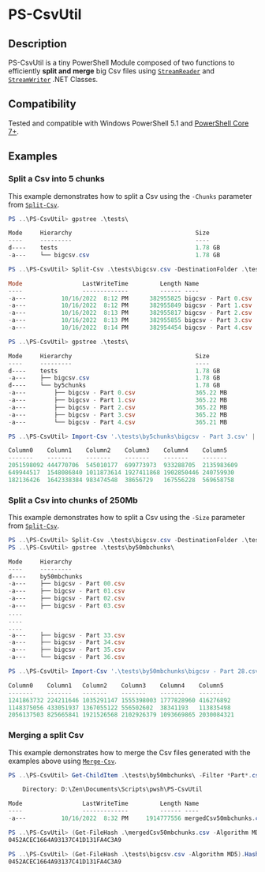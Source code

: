 # PS-CsvUtil

## Description

PS-CsvUtil is a tiny PowerShell Module composed of two functions to efficiently __split and merge__ big Csv files using [`StreamReader`](https://learn.microsoft.com/en-us/dotnet/api/system.io.streamreader.-ctor?view=net-7.0) and [`StreamWriter`](https://learn.microsoft.com/en-us/dotnet/api/system.io.streamwriter?view=net-7.0) .NET Classes.

## Compatibility

Tested and compatible with Windows PowerShell 5.1 and [PowerShell Core 7+](https://github.com/PowerShell/PowerShell).

## Examples

### Split a Csv into 5 chunks

This example demonstrates how to split a Csv using the `-Chunks` parameter from [`Split-Csv`](/public/Split-Csv.ps1).

```powershell
PS ..\PS-CsvUtil> gpstree .\tests\

Mode     Hierarchy                                   Size
----     ---------                                   ----
d----    tests                                       1.78 GB
-a---    └── bigcsv.csv                              1.78 GB

PS ..\PS-CsvUtil> Split-Csv .\tests\bigcsv.csv -DestinationFolder .\tests\by5chunks -PassThru -Chunks 5

Mode                 LastWriteTime         Length Name
----                 -------------         ------ ----
-a---          10/16/2022  8:12 PM      382955825 bigcsv - Part 0.csv
-a---          10/16/2022  8:12 PM      382955849 bigcsv - Part 1.csv
-a---          10/16/2022  8:13 PM      382955817 bigcsv - Part 2.csv
-a---          10/16/2022  8:13 PM      382955855 bigcsv - Part 3.csv
-a---          10/16/2022  8:14 PM      382954454 bigcsv - Part 4.csv

PS ..\PS-CsvUtil> gpstree .\tests\

Mode     Hierarchy                                   Size
----     ---------                                   ----
d----    tests                                       1.78 GB
-a---    ├── bigcsv.csv                              1.78 GB
d----    └── by5chunks                               1.78 GB
-a---        ├── bigcsv - Part 0.csv                 365.22 MB
-a---        ├── bigcsv - Part 1.csv                 365.22 MB
-a---        ├── bigcsv - Part 2.csv                 365.22 MB
-a---        ├── bigcsv - Part 3.csv                 365.22 MB
-a---        └── bigcsv - Part 4.csv                 365.21 MB

PS ..\PS-CsvUtil> Import-Csv '.\tests\by5chunks\bigcsv - Part 3.csv' | Select-Object -First 3 | FT -Auto

Column0    Column1    Column2    Column3    Column4    Column5
-------    -------    -------    -------    -------    -------
2051598092 444770706  545010177  699773973  933288705  2135983609
649944517  1548086840 1011873614 1927411868 1902850446 240759930
182136426  1642338384 983474548  38656729   167556228  569658758
```

### Split a Csv into chunks of 250Mb

This example demonstrates how to split a Csv using the `-Size` parameter from [`Split-Csv`](/public/Split-Csv.ps1).

```powershell
PS ..\PS-CsvUtil> Split-Csv .\tests\bigcsv.csv -DestinationFolder .\tests\by50mbchunks -Size 50mb
PS ..\PS-CsvUtil> gpstree .\tests\by50mbchunks\

Mode     Hierarchy                                                        Size
----     ---------                                                        ----
d----    by50mbchunks                                                     1.78 GB
-a---    ├── bigcsv - Part 00.csv                                         50 MB
-a---    ├── bigcsv - Part 01.csv                                         50 MB
-a---    ├── bigcsv - Part 02.csv                                         50 MB
-a---    ├── bigcsv - Part 03.csv                                         50 MB
....
....
....
-a---    ├── bigcsv - Part 33.csv                                         50 MB
-a---    ├── bigcsv - Part 34.csv                                         50 MB
-a---    ├── bigcsv - Part 35.csv                                         50 MB
-a---    └── bigcsv - Part 36.csv                                         26.08 MB

PS ..\PS-CsvUtil> Import-Csv '.\tests\by50mbchunks\bigcsv - Part 28.csv' | Select-Object -First 3 | FT -Auto

Column0    Column1   Column2    Column3    Column4    Column5
-------    -------   -------    -------    -------    -------
1241863732 224211646 1035291147 1555398003 1777828960 416276892
1148375056 433051937 1367055122 556502602  38341193   113835498
2056137503 825665841 1921526568 2102926379 1093669865 2030084321
```

### Merging a split Csv

This example demonstrates how to merge the Csv files generated with the examples above using [`Merge-Csv`](/public/Merge-Csv.ps1).

```powershell
PS ..\PS-CsvUtil> Get-ChildItem .\tests\by50mbchunks\ -Filter *Part*.csv | Merge-Csv -DestinationPath mergedCsv50mbchunks.csv -PassThru

    Directory: D:\Zen\Documents\Scripts\pwsh\PS-CsvUtil

Mode                 LastWriteTime         Length Name
----                 -------------         ------ ----
-a---          10/16/2022  8:32 PM     1914777556 mergedCsv50mbchunks.csv

PS ..\PS-CsvUtil> (Get-FileHash .\mergedCsv50mbchunks.csv -Algorithm MD5).Hash
0452ACEC1664A93137C41D131FA4C3A9

PS ..\PS-CsvUtil> (Get-FileHash .\tests\bigcsv.csv -Algorithm MD5).Hash
0452ACEC1664A93137C41D131FA4C3A9
```
